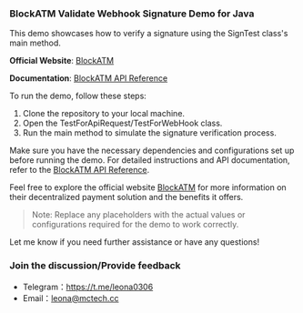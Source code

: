 ### BlockATM Validate Webhook Signature Demo for Java

This demo showcases how to verify a signature using the SignTest class's main method.

**Official Website**: [BlockATM](https://blockatm.net)

**Documentation**: [BlockATM API Reference](https://blockatm.readme.io/reference)

To run the demo, follow these steps:

1. Clone the repository to your local machine.
2. Open the TestForApiRequest/TestForWebHook class.
3. Run the main method to simulate the signature verification process.

Make sure you have the necessary dependencies and configurations set up before running the demo. For detailed instructions and API documentation, refer to the [BlockATM API Reference](https://blockatm.readme.io/reference).

Feel free to explore the official website [BlockATM](https://blockatm.net) for more information on their decentralized payment solution and the benefits it offers.

> Note: Replace any placeholders with the actual values or configurations required for the demo to work correctly.

Let me know if you need further assistance or have any questions!

### Join the discussion/Provide feedback
- Telegram：https://t.me/leona0306
- Email：leona@mctech.cc
